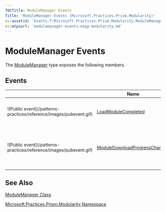 ```yaml
---
TOCTitle: ModuleManager Events
Title: 'ModuleManager Events (Microsoft.Practices.Prism.Modularity)'
ms:assetid: 'Events.T:Microsoft.Practices.Prism.Modularity.ModuleManager'
ms:mtpsurl: 'modulemanager-events-mspp-modularity.md'
---
```



# ModuleManager Events

The [ModuleManager](/patterns-practices/reference/modulemanager-class-mspp-modularity) type exposes the following members.

## Events

<table>

<thead>
<tr class="header">
<th> </th>
<th>Name</th>
<th>Description</th>
</tr>
</thead>
<tbody>
<tr class="odd">
<td>![Public event](/patterns-practices/reference/images/pubevent.gif)</td>
<td><a href="https://msdn.microsoft.com/library/microsoft.practices.prism.modularity.modulemanager.loadmodulecompleted">LoadModuleCompleted</a></td>
<td><div class="summary">
Raised when a module is loaded or fails to load.
</div></td>
</tr>
<tr class="even">
<td>![Public event](/patterns-practices/reference/images/pubevent.gif)</td>
<td><a href="https://msdn.microsoft.com/library/microsoft.practices.prism.modularity.modulemanager.moduledownloadprogresschanged">ModuleDownloadProgressChanged</a></td>
<td><div class="summary">
Raised repeatedly to provide progress as modules are loaded in the background.
</div></td>
</tr>
</tbody>
</table>

## See Also

[ModuleManager Class](/patterns-practices/reference/modulemanager-class-mspp-modularity)

[Microsoft.Practices.Prism.Modularity Namespace](/patterns-practices/reference/mspp-modularity-namespace)
